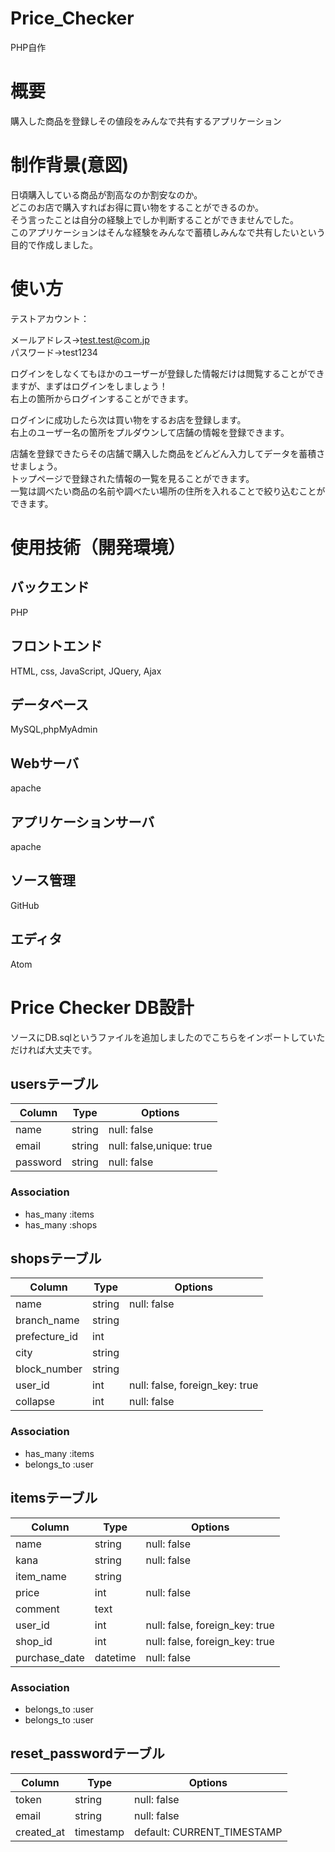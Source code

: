 # Price_Checker
PHP自作

# 概要
購入した商品を登録しその値段をみんなで共有するアプリケーション


# 制作背景(意図)
日頃購入している商品が割高なのか割安なのか。  
どこのお店で購入すればお得に買い物をすることができるのか。  
そう言ったことは自分の経験上でしか判断することができませんでした。  
このアプリケーションはそんな経験をみんなで蓄積しみんなで共有したいという目的で作成しました。  

# 使い方

テストアカウント：

メールアドレス→test.test@com.jp  
パスワード→test1234

ログインをしなくてもほかのユーザーが登録した情報だけは閲覧することができますが、まずはログインをしましょう！  
右上の箇所からログインすることができます。  

ログインに成功したら次は買い物をするお店を登録します。  
右上のユーザー名の箇所をプルダウンして店舗の情報を登録できます。  

店舗を登録できたらその店舗で購入した商品をどんどん入力してデータを蓄積させましょう。  
トップページで登録された情報の一覧を見ることができます。  
一覧は調べたい商品の名前や調べたい場所の住所を入れることで絞り込むことができます。  


# 使用技術（開発環境）
## バックエンド
PHP

## フロントエンド
HTML, css, JavaScript, JQuery, Ajax

## データベース
MySQL,phpMyAdmin

## Webサーバ
apache

## アプリケーションサーバ
apache

## ソース管理
GitHub

## エディタ
Atom




# Price Checker DB設計

ソースにDB.sqlというファイルを追加しましたのでこちらをインポートしていただければ大丈夫です。



## usersテーブル
|Column     |Type  |Options                 |
|-----------|------|------------------------|
|name       |string|null: false             |
|email      |string|null: false,unique: true|
|password   |string|null: false             |

### Association
- has_many :items
- has_many :shops

## shopsテーブル
|Column           |Type  |Options                       |
|-----------------|------|------------------------------|
|name             |string|null: false                   |
|branch_name      |string|                              |
|prefecture_id    |int   |                              |
|city             |string|                              |
|block_number     |string|                              |
|user_id          |int   |null: false, foreign_key: true|
|collapse         |int   |null: false                   |

### Association
- has_many :items
- belongs_to :user

## itemsテーブル
|Column          |Type    |Options                       |
|----------------|--------|------------------------------|
|name            |string  |null: false                   |
|kana            |string  |null: false                   |
|item_name       |string  |                              |
|price           |int     |null: false                   |
|comment         |text    |                              |
|user_id         |int     |null: false, foreign_key: true|
|shop_id         |int     |null: false, foreign_key: true|
|purchase_date   |datetime|null: false                   |

### Association
- belongs_to :user
- belongs_to :user


## reset_passwordテーブル
|Column     |Type     |Options                   |
|-----------|---------|--------------------------|
|token      |string   |null: false               |
|email      |string   |null: false               |
|created_at |timestamp|default: CURRENT_TIMESTAMP|



